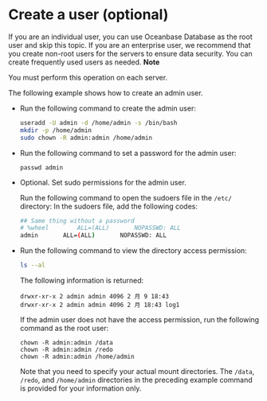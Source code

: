 Create a user (optional) 
=============================================



If you are an individual user, you can use Oceanbase Database as the root user and skip this topic. If you are an enterprise user, we recommend that you create non-root users for the servers to ensure data security. You can create frequently used users as needed. 
**Note**



You must perform this operation on each server.

The following example shows how to create an admin user. 

* Run the following command to create the admin user: 

  ```bash
  useradd -U admin -d /home/admin -s /bin/bash
  mkdir -p /home/admin
  sudo chown -R admin:admin /home/admin
  ```

  

* Run the following command to set a password for the admin user: 

  ```unknow
  passwd admin
  ```

  

* Optional. Set sudo permissions for the admin user. 

  Run the following command to open the sudoers file in the `/etc/` directory: In the sudoers file, add the following codes:

  ```bash
  ## Same thing without a password
  # %wheel        ALL=(ALL)       NOPASSWD: ALL
  admin       ALL=(ALL)       NOPASSWD: ALL
  ```

  

* Run the following command to view the directory access permission: 

  ```bash
  ls --al
  ```

  

  The following information is returned:

  ```unknow
  drwxr-xr-x 2 admin admin 4096 2 月 9 18:43 
  drwxr-xr-x 2 admin admin 4096 2 月 18:43 log1
  ```

  

  If the admin user does not have the access permission, run the following command as the root user:

  ```unknow
  chown -R admin:admin /data
  chown -R admin:admin /redo
  chown -R admin:admin /home/admin
  ```

  

  Note that you need to specify your actual mount directories. The `/data`, `/redo`, and `/home/admin` directories in the preceding example command is provided for your information only.
  



